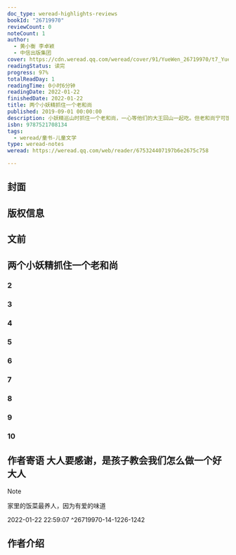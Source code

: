 ```yaml
---
doc_type: weread-highlights-reviews
bookId: "26719970"
reviewCount: 0
noteCount: 1
author:
  - 黄小衡 李卓颖
  - 中信出版集团
cover: https://cdn.weread.qq.com/weread/cover/91/YueWen_26719970/t7_YueWen_26719970.jpg
readingStatus: 读完
progress: 97%
totalReadDay: 1
readingTime: 0小时6分钟
readingDate: 2022-01-22
finishedDate: 2022-01-22
title: 两个小妖精抓住一个老和尚
published: 2019-09-01 00:00:00
description: 小妖精巡山时抓住一个老和尚，一心等他们的大王回山一起吃。但老和尚宁可饿着也不吃小妖精打来的肉食，眼看着老和尚饿得奄奄一息。这可怎么办？两个小妖精决定下山潜入村子里偷师学艺。小妖精学会了立春时节的烙春饼，谷雨的泡新茶，……老和尚被美食调理得又白又胖，小妖精也爱上了人间的美食，不想抓人吃了。故事以传统节气为背景，美味佳肴为道具，把孩子的成长过程，放进妖精和尚的故事里，强烈吸引孩子阅读，更是把我劳动、我快乐、我成长内化到孩子的心里。
isbn: 9787521708134
tags:
  - weread/童书-儿童文学
type: weread-notes
weread: https://weread.qq.com/web/reader/675324407197b6e2675c758

---
```



## 封面

## 版权信息

## 文前

## 两个小妖精抓住一个老和尚

### 2

### 3

### 4

### 5

### 6

### 7

### 8

### 9

### 10

## 作者寄语 大人要感谢，是孩子教会我们怎么做一个好大人

> [!NOTE] 
> 家里的饭菜最养人，因为有爱的味道
> 
> 2022-01-22 22:59:07 ^26719970-14-1226-1242

## 作者介绍

